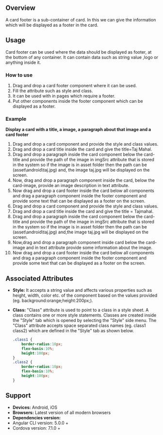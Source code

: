 ## Overview
A card footer is a sub-container of card. In this we can give the information which will be displayed as a footer in the card.
## Usage
Card footer can be used where the data should be displayed as footer, at the bottom of any container. It can contain data such as string value ,logo or anything  inside it. 
### How to use     
1. Drag and drop a card footer component where it can be used.
2. Fill the attribute such as style and class.
3. It can be used with in pages which require a footer.
4. Put other components inside the footer component which can be displayed as a footer.
### Example
**Display a card with a title, a image, a paragraph about that image and a card footer** 
1. Drag and drop a card component and provide the style and class values. 
2. Drag and drop a card title inside the card and give the title=Taj Mahal.
3. Drag and drop a paragraph inside the card component below the card-title and provide the path of the image in imgSrc attribute that is stored in the system so if the image is in asset folder then the path can be (asset\android\taj.jpg) and, the image taj.jpg will be displayed on the screen. 
4. Now, drag and drop a paragraph component inside the card, below the card-image, provide an image description in text attribute.
5. Now drag and drop a card footer inside the card below all components and drag a paragraph component inside the footer component and provide some text that can be displayed as a footer on the screen.  
6. Drag and drop a card component and provide the style and class values.
7. Drag and drop a card title inside the card and give the title = Tajmahal.
8. Drag and drop a paragraph inside the card component below the card-title and provide the path of the image in imgSrc attribute that is stored in the system so if the image is in asset folder then the path can be (asset\android\taj.jpg) and,the image taj.jpg will be displayed on the screen.
9. Now,drag and drop a paragraph component inside card below the card-image and in text attribute provide some information about the image.
10. Now drag and drop a card footer inside the card below all components and drag a paragraph component inside the footer component and provide some text that can be displayed as a footer on the screen.
## Associated Attributes
- **Style:** It accepts a string value and affects various properties such as height, width, color etc. of the component based on the values provided (eg. background:orange;height:200px;).

- **Class:** "Class" attribute is used to point to a class in a style sheet. A class contains one or more style statements. Classes are created inside the "Style" tab which is opened by selecting the "Style" side menu. The "Class" attribute accepts space separated class names (eg. class1 class2) which are defined in the "Style" tab as shown below.
    ```css
    .class1 {
        border-radius:10px;
        flex-basis:10%;
        height:100px;
    }
    .class2 {
        border-radius:10px;
        flex-basis:10%;
        height:100px;
    }
    
    ```
## Support
- **Devices:** Android, iOS
- **Browsers:**  Latest version of all modern browsers
- **Dependencies version:**
- Angular CLI version: 5.0.0 + 
- Cordova version: 7.1.0 + 
